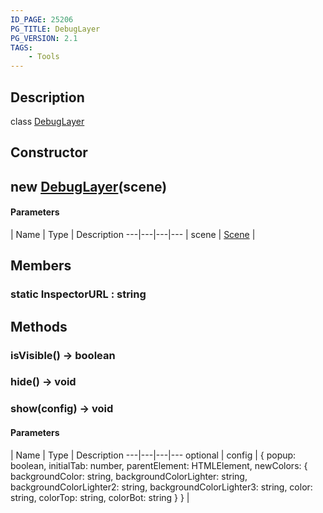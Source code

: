 ```yaml
---
ID_PAGE: 25206
PG_TITLE: DebugLayer
PG_VERSION: 2.1
TAGS:
    - Tools
---
```

## Description

class [DebugLayer](/classes/3.1/DebugLayer)



## Constructor

## new [DebugLayer](/classes/3.1/DebugLayer)(scene)



#### Parameters
 | Name | Type | Description
---|---|---|---
 | scene | [Scene](/classes/3.1/Scene) | 

## Members

### static InspectorURL : string


## Methods

### isVisible() &rarr; boolean


### hide() &rarr; void


### show(config) &rarr; void



#### Parameters
 | Name | Type | Description
---|---|---|---
optional | config | { popup: boolean,  initialTab: number,  parentElement: HTMLElement,  newColors: { backgroundColor: string,  backgroundColorLighter: string,  backgroundColorLighter2: string,  backgroundColorLighter3: string,  color: string,  colorTop: string,  colorBot: string } } | 

